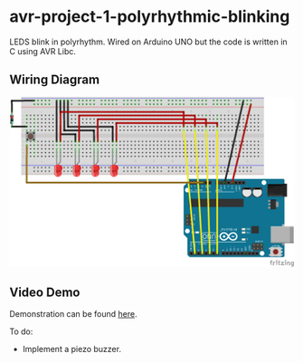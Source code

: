 # avr-project-1-polyrhythmic-blinking

LEDS blink in polyrhythm. Wired on Arduino UNO but the code is written in C using AVR Libc.

## Wiring Diagram

![Diagram](plb_bb.png)

## Video Demo

Demonstration can be found [here](https://www.youtube.com/watch?v=Qb9QaDSoCYM).

To do:
- Implement a piezo buzzer.
